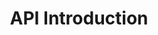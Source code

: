 ---
title: API Introduction
position_number: 1
parameters:
  - name:
    content:
content_markdown: |-
  Welcome to POWX API！
  
  This is the official POWX API document, and will be continue updating, please follow us to get latest news.
  
  You can switch to different API business in the top menu, and switch to different language by clicking the button in the top right.
  
  The example of request and response is showing in the right hand side.
left_code_blocks:
  - code_block:
    title:
    language:
right_code_blocks:
  - code_block:
    title:
    language:
---